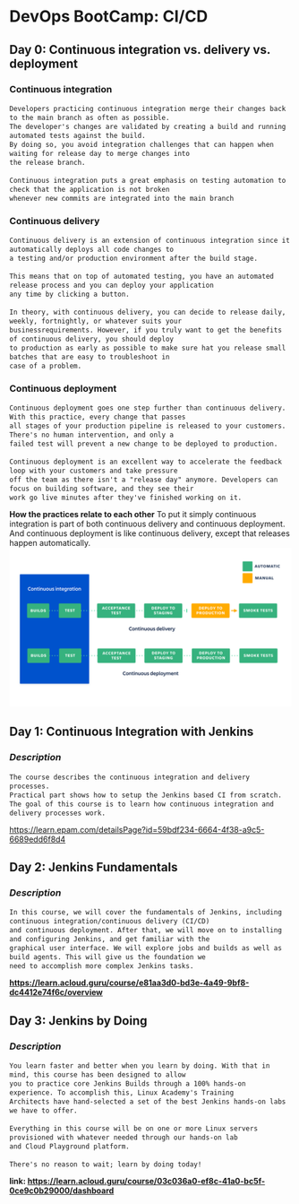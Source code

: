 #  DevOps BootCamp: CI/CD

## Day 0: Continuous integration vs. delivery vs. deployment

### Continuous integration

```
Developers practicing continuous integration merge their changes back to the main branch as often as possible. 
The developer's changes are validated by creating a build and running automated tests against the build. 
By doing so, you avoid integration challenges that can happen when waiting for release day to merge changes into 
the release branch.

Continuous integration puts a great emphasis on testing automation to check that the application is not broken 
whenever new commits are integrated into the main branch

```

### Continuous delivery
```
Continuous delivery is an extension of continuous integration since it automatically deploys all code changes to 
a testing and/or production environment after the build stage. 

This means that on top of automated testing, you have an automated release process and you can deploy your application 
any time by clicking a button.

In theory, with continuous delivery, you can decide to release daily, weekly, fortnightly, or whatever suits your 
businessrequirements. However, if you truly want to get the benefits of continuous delivery, you should deploy 
to production as early as possible to make sure hat you release small batches that are easy to troubleshoot in
case of a problem.
```

### Continuous deployment

```
Continuous deployment goes one step further than continuous delivery. With this practice, every change that passes
all stages of your production pipeline is released to your customers. There's no human intervention, and only a 
failed test will prevent a new change to be deployed to production.

Continuous deployment is an excellent way to accelerate the feedback loop with your customers and take pressure 
off the team as there isn't a "release day" anymore. Developers can focus on building software, and they see their 
work go live minutes after they've finished working on it.
```

**How the practices relate to each other**
To put it simply continuous integration is part of both continuous delivery and continuous deployment.
And continuous deployment is like continuous delivery, except that releases happen automatically.
![alt text](https://github.com/zm99by/DevOps_BootCamp_CI_CD/blob/main/pic.png?raw=true)


## Day 1: Continuous Integration with Jenkins
### ***Description***

```
The course describes the continuous integration and delivery processes. 
Practical part shows how to setup the Jenkins based CI from scratch.
The goal of this course is to learn how continuous integration and delivery processes work.
```

https://learn.epam.com/detailsPage?id=59bdf234-6664-4f38-a9c5-6689edd6f8d4

## Day 2: Jenkins Fundamentals
### ***Description***

```
In this course, we will cover the fundamentals of Jenkins, including continuous integration/continuous delivery (CI/CD) 
and continuous deployment. After that, we will move on to installing and configuring Jenkins, and get familiar with the 
graphical user interface. We will explore jobs and builds as well as build agents. This will give us the foundation we 
need to accomplish more complex Jenkins tasks.
```

**https://learn.acloud.guru/course/e81aa3d0-bd3e-4a49-9bf8-dc4412e74f6c/overview**

## Day 3: Jenkins by Doing
### ***Description***

```
You learn faster and better when you learn by doing. With that in mind, this course has been designed to allow 
you to practice core Jenkins Builds through a 100% hands-on experience. To accomplish this, Linux Academy's Training 
Architects have hand-selected a set of the best Jenkins hands-on labs we have to offer.

Everything in this course will be on one or more Linux servers provisioned with whatever needed through our hands-on lab 
and Cloud Playground platform.

There's no reason to wait; learn by doing today!
```

**link: https://learn.acloud.guru/course/03c036a0-ef8c-41a0-bc5f-0ce9c0b29000/dashboard**


